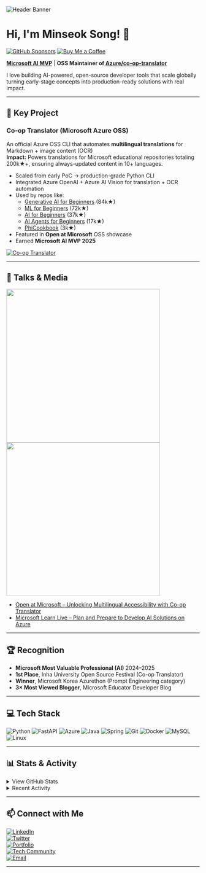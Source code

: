![Header Banner](https://github.com/user-attachments/assets/e5c72b81-0bcb-403a-9efe-76d04991d303)

# Hi, I'm Minseok Song! 👋

[![GitHub Sponsors](https://img.shields.io/badge/Sponsor-%E2%9D%A4-lightgrey?logo=githubsponsors&style=for-the-badge)](https://github.com/sponsors/skytin1004)
[![Buy Me a Coffee](https://img.shields.io/badge/Buy%20Me%20a%20Coffee-FFDD00?logo=buymeacoffee&logoColor=black&style=for-the-badge)](https://coff.ee/skytin1004)

**[Microsoft AI MVP](https://mvp.microsoft.com/mvp/profile/78bed86f-8f4b-41f9-ba0c-b707ec42e08c)** | **OSS Maintainer of [Azure/co-op-translator](https://github.com/Azure/co-op-translator)**

I love building AI-powered, open-source developer tools that scale globally turning early-stage concepts into production-ready solutions with real impact.

---

## 🚀 Key Project

### **Co-op Translator (Microsoft Azure OSS)**

An official Azure OSS CLI that automates **multilingual translations** for Markdown + image content (OCR)  
**Impact:** Powers translations for Microsoft educational repositories totaling 200k★+, ensuring always-updated content in 10+ languages.

- Scaled from early PoC → production-grade Python CLI
- Integrated Azure OpenAI + Azure AI Vision for translation + OCR automation
- Used by repos like:
  - [Generative AI for Beginners](https://github.com/microsoft/Generative-AI-for-beginners) (84k★)
  - [ML for Beginners](https://github.com/microsoft/ML-for-Beginners) (72k★)
  - [AI for Beginners](https://github.com/microsoft/AI-for-Beginners) (37k★)
  - [AI Agents for Beginners](https://github.com/microsoft/AI-Agents-for-Beginners) (17k★)
  - [PhiCookbook](https://github.com/microsoft/PhiCookbook) (3k★)
- Featured in **Open at Microsoft** OSS showcase
- Earned **Microsoft AI MVP 2025**

[![Co-op Translator](https://github-readme-stats.vercel.app/api/pin/?username=Azure&repo=co-op-translator&bg_color=ffffff&title_color=0078D4&text_color=333333&border_color=c0d8f0&border_radius=10)](https://github.com/Azure/co-op-translator)

---

## 🎤 Talks & Media

<p align="left">
  <a href="https://www.youtube.com/watch?v=jX_swfH_KNU">
    <img src="https://img.youtube.com/vi/jX_swfH_KNU/0.jpg" width="400" />
  </a>
  <a href="https://www.youtube.com/watch?v=Zl_IFvrKaaY">
    <img src="https://img.youtube.com/vi/Zl_IFvrKaaY/0.jpg" width="400" />
  </a>
</p>

- [Open at Microsoft – Unlocking Multilingual Accessibility with Co-op Translator](https://www.youtube.com/watch?v=jX_swfH_KNU)  
- [Microsoft Learn Live – Plan and Prepare to Develop AI Solutions on Azure](https://www.youtube.com/watch?v=Zl_IFvrKaaY)  

---

## 🏆 Recognition
- **Microsoft Most Valuable Professional (AI)** 2024–2025
- **1st Place**, Inha University Open Source Festival (Co-op Translator)
- **Winner**, Microsoft Korea Azurethon (Prompt Engineering category)
- **3× Most Viewed Blogger**, Microsoft Educator Developer Blog

---

## 💻 Tech Stack
![Python](https://img.shields.io/badge/Python-3776AB?logo=python&logoColor=white)
![FastAPI](https://img.shields.io/badge/FastAPI-009688?logo=fastapi&logoColor=white)
![Azure](https://img.shields.io/badge/Microsoft%20Azure-0078D4?logo=microsoftazure&logoColor=white)
![Java](https://img.shields.io/badge/Java-007396?logo=java&logoColor=white)
![Spring](https://img.shields.io/badge/Spring-6DB33F?logo=spring&logoColor=white)
![Git](https://img.shields.io/badge/Git-F05032?logo=git&logoColor=white)
![Docker](https://img.shields.io/badge/Docker-2496ED?logo=docker&logoColor=white)
![MySQL](https://img.shields.io/badge/MySQL-4479A1?logo=mysql&logoColor=white)
![Linux](https://img.shields.io/badge/Linux-FCC624?logo=linux&logoColor=black)

---

## 📊 Stats & Activity
<details>
<summary>View GitHub Stats</summary>

[![Stats](https://github-readme-stats.vercel.app/api?username=skytin1004&show_icons=true&theme=tokyonight&rank_icon=github)](https://github.com/anuraghazra/github-readme-stats)  
[![Top Langs](https://github-readme-stats.vercel.app/api/top-langs/?username=skytin1004&layout=compact&theme=tokyonight)](https://github.com/anuraghazra/github-readme-stats)
</details>

<details>
<summary>Recent Activity</summary>

<!--START_SECTION:activity-->
1. 🚀 Published release [v0.11.3](https://github.com/Azure/co-op-translator/releases/tag/v0.11.3) in [Azure/co-op-translator](https://github.com/Azure/co-op-translator)
<!--END_SECTION:activity-->
</details>

---

## 📫 Connect with Me
[![LinkedIn](https://img.shields.io/badge/LinkedIn-0077B5?logo=linkedin&style=for-the-badge&logoColor=white)](https://www.linkedin.com/in/song-ai/)  
[![Twitter](https://img.shields.io/badge/Twitter-1DA1F2?logo=twitter&style=for-the-badge&logoColor=white)](https://x.com/skytin1004)  
[![Portfolio](https://img.shields.io/badge/Portfolio-343a40?logo=GitHub&style=for-the-badge&logoColor=white)](https://skytin1004.github.io/)  
[![Tech Community](https://img.shields.io/badge/Microsoft_Tech_Community-0078D4?logo=microsoft&style=for-the-badge&logoColor=white)](https://techcommunity.microsoft.com/users/minseok_song/2076234)  
[![Email](https://img.shields.io/badge/Email-minseok.song@mssong.com-0078D4?style=for-the-badge&logo=gmail&logoColor=white)](mailto:minseok.song@mssong.com)

---
